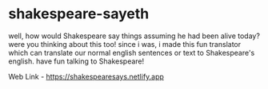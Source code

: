 # shakespeare-sayeth

well, how would Shakespeare say things assuming he had been alive today? were you thinking about this too! since i was, i made this fun translator which can translate our normal english sentences or text to Shakespeare's english. have fun talking to Shakespeare!

Web Link - https://shakespearesays.netlify.app
